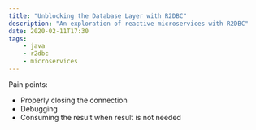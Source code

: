 ```yaml
---
title: "Unblocking the Database Layer with R2DBC"
description: "An exploration of reactive microservices with R2DBC"
date: 2020-02-11T17:30
tags: 
    - java
    - r2dbc
    - microservices
---
```


Pain points:
* Properly closing the connection
* Debugging
* Consuming the result when result is not needed
